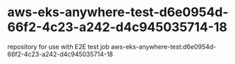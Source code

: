 # aws-eks-anywhere-test-d6e0954d-66f2-4c23-a242-d4c945035714-18
repository for use with E2E test job aws-eks-anywhere-test:d6e0954d-66f2-4c23-a242-d4c945035714-18
